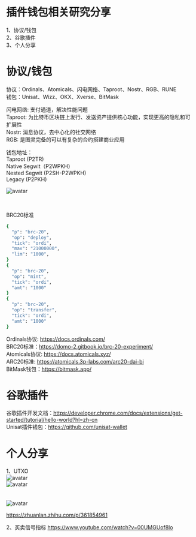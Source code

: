 # 插件钱包相关研究分享

1、协议/钱包<br>
2、谷歌插件<br>
3、个人分享<br>

# 协议/钱包

协议：Ordinals、Atomicals、闪电网络、Taproot、Nostr、RGB、RUNE<br>
钱包：Unisat、Wizz、OKX、Xverse、BitMask<br>

闪电网络: 支付通道，解决性能问题<br>
Taproot: 为比特币区块链上发行、发送资产提供核心功能，实现更高的隐私和可扩展性<br>
Nostr: 消息协议，去中心化的社交网络<br>
RGB: 是图灵完备的可以有复杂的合约搭建商业应用<br>

钱包地址：<br>
Taproot (P2TR)<br>
Native Segwit（P2WPKH）<br>
Nested Segwit (P2SH-P2WPKH)<br>
Legacy (P2PKH)<br>

![avatar](http://qiniu.eyantang.cc/WX20240109-183956.png)<br>

<br>

BRC20标准<br>
```bash
{
  "p": "brc-20",
  "op": "deploy",
  "tick": "ordi",
  "max": "21000000",
  "lim": "1000",
}
{
  "p": "brc-20",
  "op": "mint",
  "tick": "ordi",
  "amt": "1000"
}
{
  "p": "brc-20",
  "op": "transfer",
  "tick": "ordi",
  "amt": "1000"
}
```

Ordinals协议: https://docs.ordinals.com/<br>
BRC20标准：https://domo-2.gitbook.io/brc-20-experiment/<br>
Atomicals协议: https://docs.atomicals.xyz/ <br>
ARC20标准: https://atomicals.3p-labs.com/arc20-dai-bi<br>
BitMask钱包：https://bitmask.app/

# 谷歌插件

谷歌插件开发文档：https://developer.chrome.com/docs/extensions/get-started/tutorial/hello-world?hl=zh-cn<br>
Unisat插件钱包：https://github.com/unisat-wallet<br>

# 个人分享

1、UTXO<br>
![avatar](http://qiniu.eyantang.cc/WX20240108-174656.png) <br>
![avatar](http://qiniu.eyantang.cc/WX20240108-174714.png) <br>
<br>
<br>
![avatar](http://qiniu.eyantang.cc/WX20240108-174725.png) <br>

https://zhuanlan.zhihu.com/p/361854961 <br>

2、买卖信号指标
https://www.youtube.com/watch?v=00UMGUof8lo